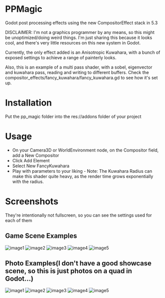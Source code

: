# PPMagic
Godot post processing effects using the new CompositorEffect stack in 5.3

DISCLAIMER: I'm not a graphics programmer by any means, so this might be unoptimized/doing weird things. I'm just sharing this because it looks cool, and there's very little resources on this new system in Godot.

Currently, the only effect added is an Anisotropic Kuwahara, with a bunch of exposed settings to achieve a range of painterly looks.

Also, this is an example of a multi pass shader, with a sobel, eigenvector and kuwahara pass, reading and writing to different buffers. Check the compositor_effects/fancy_kuwahara/fancy_kuwahara.gd to see how it's set up.

# Installation
Put the pp_magic folder into the res://addons folder of your project
# Usage
* On your Camera3D or WorldEnvironment node, on the Compositor field, add a New Compositor
* Click Add Element
* Select New FancyKuwahara
* Play with parameters to your liking - Note: The Kuwahara Radius can make this shader quite heavy, as the render time grows exponentially with the radius.
# Screenshots
They're intentionally not fullscreen, so you can see the settings used for each of them
## Game Scene Examples
![image1](https://i.ibb.co/bPgLMd5/spaceship-high-alpha1.png)
![image2](https://i.ibb.co/718m2wc/spaceship-low-alpha1.png)
![image3](https://i.ibb.co/KXB36dF/spaceship-low-alpha2.png)
![image4](https://i.ibb.co/mXCt3yt/spaceship-foliage1.png)
![image5](https://i.ibb.co/WGyYWvf/spaceship-high-alpha2.png)
## Photo Examples(I don't have a good showcase scene, so this is just photos on a quad in Godot...)
![image1](https://i.ibb.co/L1y5LMp/photo1.png)
![image2](https://i.ibb.co/Fn4zQ1h/photo2.png)
![image3](https://i.ibb.co/7RPtjnx/photo3.png)
![image4](https://i.ibb.co/bm5Jcgf/photo4.png)
![image5](https://i.ibb.co/J3QBKK4/photo5.png)
